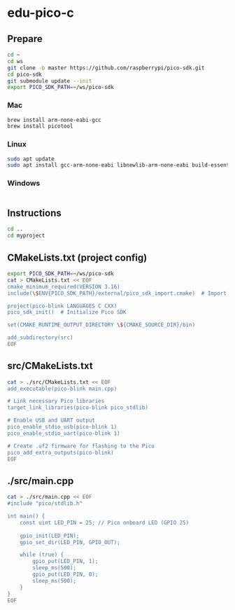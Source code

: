 # edu-pico-c

## Prepare

```bash
cd ~
cd ws
git clone -b master https://github.com/raspberrypi/pico-sdk.git
cd pico-sdk
git submodule update --init
export PICO_SDK_PATH=~/ws/pico-sdk
```


### Mac

```bash
brew install arm-none-eabi-gcc
brew install picotool
```

### Linux

```bash
sudo apt update
sudo apt install gcc-arm-none-eabi libnewlib-arm-none-eabi build-essential
```

### Windows

```bash
```



## Instructions

```bash
cd ..
cd myproject
```

## CMakeLists.txt (project config)

```bash
export PICO_SDK_PATH=~/ws/pico-sdk
cat > CMakeLists.txt << EOF
cmake_minimum_required(VERSION 3.16)
include(\$ENV{PICO_SDK_PATH}/external/pico_sdk_import.cmake)  # Import Pico SDK

project(pico-blink LANGUAGES C CXX)
pico_sdk_init()  # Initialize Pico SDK

set(CMAKE_RUNTIME_OUTPUT_DIRECTORY \${CMAKE_SOURCE_DIR}/bin)

add_subdirectory(src)
EOF
```

## src/CMakeLists.txt

```bash
cat > ./src/CMakeLists.txt << EOF
add_executable(pico-blink main.cpp)

# Link necessary Pico libraries
target_link_libraries(pico-blink pico_stdlib)

# Enable USB and UART output
pico_enable_stdio_usb(pico-blink 1)
pico_enable_stdio_uart(pico-blink 1)

# Create .uf2 firmware for flashing to the Pico
pico_add_extra_outputs(pico-blink)
EOF
```
## ./src/main.cpp

```bash
cat > ./src/main.cpp << EOF
#include "pico/stdlib.h"

int main() {
    const uint LED_PIN = 25; // Pico onboard LED (GPIO 25)
    
    gpio_init(LED_PIN);
    gpio_set_dir(LED_PIN, GPIO_OUT);

    while (true) {
        gpio_put(LED_PIN, 1);
        sleep_ms(500);
        gpio_put(LED_PIN, 0);
        sleep_ms(500);
    }
}
EOF
```


